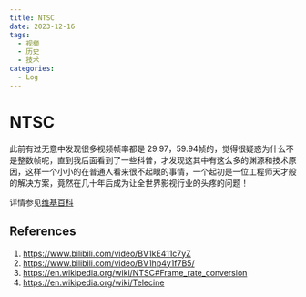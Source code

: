 ```yaml
---
title: NTSC 
date: 2023-12-16
tags: 
  - 视频
  - 历史
  - 技术
categories: 
  - Log
---
```


# NTSC

此前有过无意中发现很多视频帧率都是 29.97，59.94帧的，觉得很疑惑为什么不是整数帧呢，直到我后面看到了一些科普，才发现这其中有这么多的渊源和技术原因，这样一个小小的在普通人看来很不起眼的事情，一个起初是一位工程师天才般的解决方案，竟然在几十年后成为让全世界影视行业的头疼的问题！

<!-- more -->

详情参见[维基百科](https://en.wikipedia.org/wiki/Telecine)

## References

1. https://www.bilibili.com/video/BV1kE411c7yZ
2. https://www.bilibili.com/video/BV1hp4y1f7B5/
3. https://en.wikipedia.org/wiki/NTSC#Frame_rate_conversion
4. https://en.wikipedia.org/wiki/Telecine